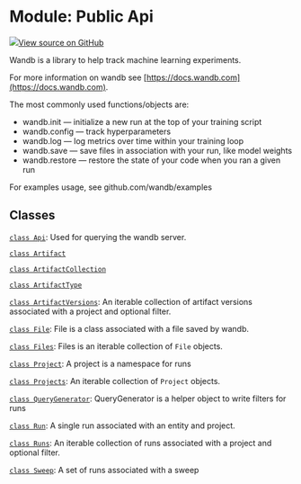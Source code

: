 # Module: Public Api

[![](https://www.tensorflow.org/images/GitHub-Mark-32px.png)View source on GitHub](https://www.github.com/wandb/client/tree/master/wandb/__init__.py)

Wandb is a library to help track machine learning experiments.

For more information on wandb see [https://docs.wandb.com](https://docs.wandb.com).

The most commonly used functions/objects are:

* wandb.init — initialize a new run at the top of your training script
* wandb.config — track hyperparameters
* wandb.log — log metrics over time within your training loop
* wandb.save — save files in association with your run, like model weights
* wandb.restore — restore the state of your code when you ran a given run

For examples usage, see github.com/wandb/examples

## Classes

[`class Api`](api.md): Used for querying the wandb server.

[`class Artifact`](artifact.md)

[`class ArtifactCollection`](artifactcollection.md)

[`class ArtifactType`](artifacttype.md)

[`class ArtifactVersions`](artifactversions.md): An iterable collection of artifact versions associated with a project and optional filter.

[`class File`](file.md): File is a class associated with a file saved by wandb.

[`class Files`](files.md): Files is an iterable collection of `File` objects.

[`class Project`](project.md): A project is a namespace for runs

[`class Projects`](projects.md): An iterable collection of `Project` objects.

[`class QueryGenerator`](querygenerator.md): QueryGenerator is a helper object to write filters for runs

[`class Run`](run.md): A single run associated with an entity and project.

[`class Runs`](runs.md): An iterable collection of runs associated with a project and optional filter.

[`class Sweep`](sweep.md): A set of runs associated with a sweep

